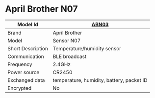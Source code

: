 # April Brother N07

|Model Id|[ABN03](https://github.com/theengs/decoder/blob/development/src/devices/ABN07_json.h)|
|-|-|
|Brand|April Brother|
|Model|Sensor N07|
|Short Description|Temperature/humidity sensor|
|Communication|BLE broadcast|
|Frequency|2.4GHz|
|Power source|CR2450|
|Exchanged data|temperature, humidity, battery, packet ID|
|Encrypted|No|
